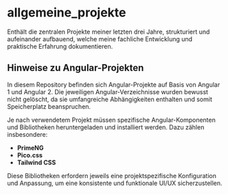# allgemeine_projekte
Enthält die zentralen Projekte meiner letzten drei Jahre, strukturiert und aufeinander aufbauend, welche meine fachliche Entwicklung und praktische Erfahrung dokumentieren.

## Hinweise zu Angular-Projekten

In diesem Repository befinden sich Angular-Projekte auf Basis von Angular 1 und Angular 2. Die jeweiligen Angular-Verzeichnisse wurden bewusst nicht gelöscht, da sie umfangreiche Abhängigkeiten enthalten und somit Speicherplatz beanspruchen. 

Je nach verwendetem Projekt müssen spezifische Angular-Komponenten und Bibliotheken heruntergeladen und installiert werden. Dazu zählen insbesondere:

- **PrimeNG**
- **Pico.css**
- **Tailwind CSS**

Diese Bibliotheken erfordern jeweils eine projektspezifische Konfiguration und Anpassung, um eine konsistente und funktionale UI/UX sicherzustellen.



